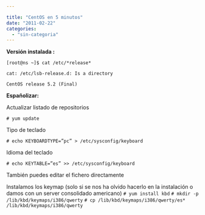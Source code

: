 ```yaml
---

title: "CentOS en 5 minutos"
date: "2011-02-22"
categories: 
  - "sin-categoria"
---
```


**Versión instalada :**

`[root@ns ~]$ cat /etc/*release*`

`cat: /etc/lsb-release.d: Is a directory`

`CentOS release 5.2 (Final)`

**Españolizar:**

Actualizar listado de repositorios

`# yum update`

Tipo de teclado

`# echo KEYBOARDTYPE=”pc” > /etc/sysconfig/keyboard`

Idioma del teclado

`# echo KEYTABLE=”es” >> /etc/sysconfig/keyboard`

También puedes editar el fichero directamente

Instalamos los keymap (solo si se nos ha olvido hacerlo en la instalación o damos con un server consolidado americano) `# yum install kbd` `# mkdir -p /lib/kbd/keymaps/i386/qwerty` `# cp /lib/kbd/keymaps/i386/qwerty/es* /lib/kbd/keymaps/i386/qwerty`
